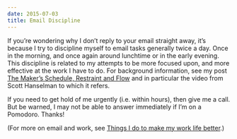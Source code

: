 ```yaml
---
date: 2015-07-03
title: Email Discipline
---
```



If you’re wondering why I don’t reply to your email straight away, it’s because I try to discipline myself to email tasks generally twice a day. Once in the morning, and once again around lunchtime or in the early evening. This discipline is related to my attempts to be more focused upon, and more effective at the work I have to do. For background information, see my post [The Maker’s Schedule, Restraint and Flow](/blog/posts/2015/03/15/the-maker's-schedule-restraint-and-flow/) and in particular the video from Scott Hanselman to which it refers.

If you need to get hold of me urgently (i.e. within hours), then give me a call. But be warned, I may not be able to answer immediately if I’m on a Pomodoro. Thanks!

(For more on email and work, see [Things I do to make my work life better](/blog/posts/2017/08/30/things-i-do-to-make-my-work-life-better/).)
